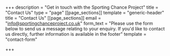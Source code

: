 +++
description = "Get in touch with the Sporting Chance Project"
title = "Contact Us"
type = "page"
[[page_sections]]
template = "generic-header"
title = "Contact Us"
[[page_sections]]
email = "info@sportingchanceproject.co.uk"
form_text = "Please use the form below to send us a message relating to your enquiry. If you'd like to contact us directly, further information is available in the footer"
template = "contact-form"

+++
